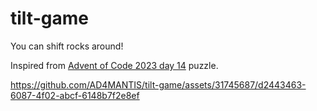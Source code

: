 # tilt-game

You can shift rocks around!

Inspired from [Advent of Code 2023 day 14](https://adventofcode.com/2023/day/14) puzzle.

https://github.com/AD4MANTIS/tilt-game/assets/31745687/d2443463-6087-4f02-abcf-6148b7f2e8ef
